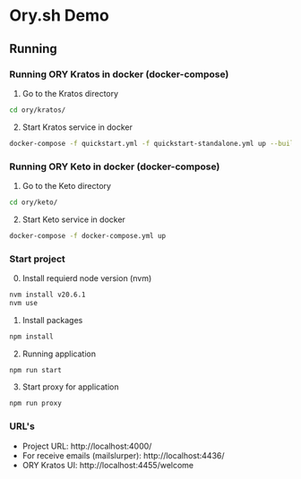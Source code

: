 # Ory.sh Demo

## Running

### Running ORY Kratos in docker (docker-compose)

1. Go to the Kratos directory

```bash
cd ory/kratos/
```

2. Start Kratos service in docker

```bash
docker-compose -f quickstart.yml -f quickstart-standalone.yml up --build --force-recreate
```

### Running ORY Keto in docker (docker-compose)

1. Go to the Keto directory

```bash
cd ory/keto/
```

2. Start Keto service in docker

```bash
docker-compose -f docker-compose.yml up
```

### Start project

0. Install requierd node version (nvm)

```bash
nvm install v20.6.1
nvm use
```

1. Install packages

```bash
npm install
```

2. Running application

```bash
npm run start
```

3. Start proxy for application

```bash
npm run proxy
```

### URL's

- Project URL: http://localhost:4000/    
- For receive emails (mailslurper): http://localhost:4436/    
- ORY Kratos UI: http://localhost:4455/welcome    
